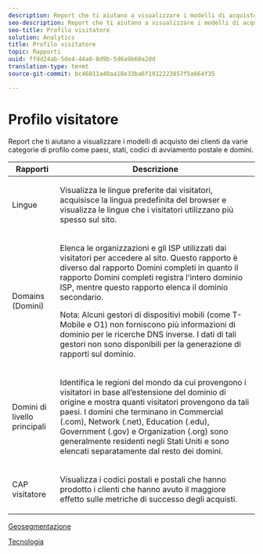 ```yaml
---
description: Report che ti aiutano a visualizzare i modelli di acquisto dei clienti da varie categorie di profilo come paesi, stati, codici di avviamento postale e domini.
seo-description: Report che ti aiutano a visualizzare i modelli di acquisto dei clienti da varie categorie di profilo come paesi, stati, codici di avviamento postale e domini.
seo-title: Profilo visitatore
solution: Analytics
title: Profilo visitatore
topic: Rapporti
uuid: ffdd24ab-5de4-44a0-8d9b-5d6a9b60a2dd
translation-type: tm+mt
source-git-commit: bc46011a48aa18e33ba6f1912223857f5a664f35

---
```



# Profilo visitatore

Report che ti aiutano a visualizzare i modelli di acquisto dei clienti da varie categorie di profilo come paesi, stati, codici di avviamento postale e domini.

<table id="table_B09EA999973A4646BF66DF5D7BEA0820"> 
 <thead> 
  <tr> 
   <th colname="col1" class="entry"> Rapporti </th> 
   <th colname="col2" class="entry"> Descrizione </th> 
  </tr> 
 </thead>
 <tbody> 
  <tr> 
   <td colname="col1"> Lingue </td> 
   <td colname="col2"> <p> Visualizza le lingue preferite dai visitatori, acquisisce la lingua predefinita del browser e visualizza le lingue che i visitatori utilizzano più spesso sul sito. </p> </td> 
  </tr> 
  <tr> 
   <td colname="col1"> Domains (Domini) </td> 
   <td colname="col2"> <p>  Elenca le organizzazioni e gli ISP utilizzati dai visitatori per accedere al sito. Questo rapporto è diverso dal <span class="wintitle"> rapporto Domini</span> completi in quanto il rapporto Domini <span class="wintitle"></span> completi registra l'intero dominio ISP, mentre questo rapporto elenca il dominio secondario. </p> <p> <p>Nota:  Alcuni gestori di dispositivi mobili (come T-Mobile e O1) non forniscono più informazioni di dominio per le ricerche DNS inverse. I dati di tali gestori non sono disponibili per la generazione di rapporti sul dominio. </p> </p> </td> 
  </tr> 
  <tr> 
   <td colname="col1"> Domini di livello principali </td> 
   <td colname="col2"> <p>  Identifica le regioni del mondo da cui provengono i visitatori in base all’estensione del dominio di origine e mostra quanti visitatori provengono da tali paesi. I domini che terminano in Commercial (.com), Network (.net), Education (.edu), Government (.gov) e Organization (.org) sono generalmente residenti negli Stati Uniti e sono elencati separatamente dal resto dei domini. </p> </td> 
  </tr> 
  <tr> 
   <td colname="col1"> CAP visitatore </td> 
   <td colname="col2"> <p>  Visualizza i codici postali e postali che hanno prodotto i clienti che hanno avuto il maggiore effetto sulle metriche di successo degli acquisti. </p> </td> 
  </tr> 
 </tbody> 
</table>

[Geosegmentazione](/help/components/c-variables/dimensionslist/reports-geosegmentation.md)

[Tecnologia](/help/components/c-variables/dimensionslist/reports-technology.md)
